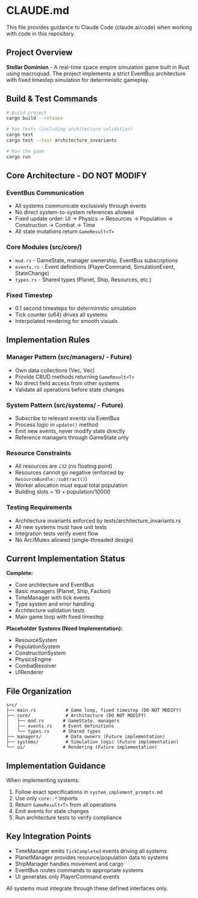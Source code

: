 # CLAUDE.md

This file provides guidance to Claude Code (claude.ai/code) when working with code in this repository.

## Project Overview

**Stellar Dominion** - A real-time space empire simulation game built in Rust using macroquad. The project implements a strict EventBus architecture with fixed timestep simulation for deterministic gameplay.

## Build & Test Commands

```bash
# Build project
cargo build --release

# Run tests (including architecture validation)
cargo test
cargo test --test architecture_invariants

# Run the game
cargo run
```

## Core Architecture - DO NOT MODIFY

### EventBus Communication
- All systems communicate exclusively through events
- No direct system-to-system references allowed
- Fixed update order: UI → Physics → Resources → Population → Construction → Combat → Time
- All state mutations return `GameResult<T>`

### Core Modules (src/core/)
- `mod.rs` - GameState, manager ownership, EventBus subscriptions
- `events.rs` - Event definitions (PlayerCommand, SimulationEvent, StateChange)
- `types.rs` - Shared types (Planet, Ship, Resources, etc.)

### Fixed Timestep
- 0.1 second timesteps for deterministic simulation
- Tick counter (u64) drives all systems
- Interpolated rendering for smooth visuals

## Implementation Rules

### Manager Pattern (src/managers/ - Future)
- Own data collections (Vec<Planet>, Vec<Ship>)
- Provide CRUD methods returning `GameResult<T>`
- No direct field access from other systems
- Validate all operations before state changes

### System Pattern (src/systems/ - Future) 
- Subscribe to relevant events via EventBus
- Process logic in `update()` method
- Emit new events, never modify state directly
- Reference managers through GameState only

### Resource Constraints
- All resources are `i32` (no floating point)
- Resources cannot go negative (enforced by `ResourceBundle::subtract()`)
- Worker allocation must equal total population
- Building slots = 10 + population/10000

### Testing Requirements
- Architecture invariants enforced by tests/architecture_invariants.rs
- All new systems must have unit tests
- Integration tests verify event flow
- No Arc/Mutex allowed (single-threaded design)

## Current Implementation Status

**Complete:**
- Core architecture and EventBus
- Basic managers (Planet, Ship, Faction) 
- TimeManager with tick events
- Type system and error handling
- Architecture validation tests
- Main game loop with fixed timestep

**Placeholder Systems (Need Implementation):**
- ResourceSystem
- PopulationSystem  
- ConstructionSystem
- PhysicsEngine
- CombatResolver
- UIRenderer

## File Organization

```
src/
├── main.rs           # Game loop, fixed timestep (DO NOT MODIFY)
├── core/             # Architecture (DO NOT MODIFY)
│   ├── mod.rs       # GameState, managers
│   ├── events.rs    # Event definitions  
│   └── types.rs     # Shared types
├── managers/         # Data owners (Future implementation)
├── systems/          # Simulation logic (Future implementation)
└── ui/              # Rendering (Future implementation)
```

## Implementation Guidance

When implementing systems:
1. Follow exact specifications in `system_implement_prompts.md`
2. Use only `core::*` imports
3. Return `GameResult<T>` from all operations
4. Emit events for state changes
5. Run architecture tests to verify compliance

## Key Integration Points

- TimeManager emits `TickCompleted` events driving all systems
- PlanetManager provides resource/population data to systems
- ShipManager handles movement and cargo
- EventBus routes commands to appropriate systems
- UI generates only PlayerCommand events

All systems must integrate through these defined interfaces only.
